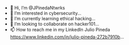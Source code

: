 - 👋 Hi, I’m @JPinedaNtwrks
- 👀 I’m interested in cybersecurity...
- 🌱 I’m currently learning ethical hacking...
- 💞️ I’m looking to collaborate on hacker101...
- 📫 How to reach me in my LinkedIn Julio Pineda https://www.linkedin.com/in/julio-pineda-272b7910b...

<!---
JPinedaNtwrks/JPinedaNtwrks is a ✨ special ✨ repository because its `README.md` (this file) appears on your GitHub profile.
You can click the Preview link to take a look at your changes.
--->
